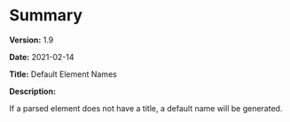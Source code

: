 # Summary

**Version:** 1.9

**Date:** 2021-02-14

**Title:** Default Element Names

**Description:**

If a parsed element does not have a title,
a default name will be generated.